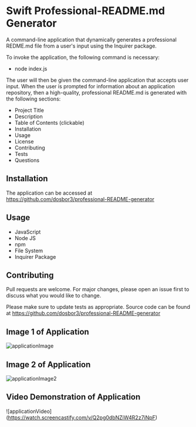 #  Swift Professional-README.md Generator
A command-line application that dynamically generates a professional REDME.md file from a user's input using the Inquirer package.  

To invoke the application, the following command is necessary:

*  node index.js

The user will then be given the command-line application that accepts user input.  When the user is prompted for information about an 
application repository, then a high-quality, professional README.md is generated with the following sections:

*  Project Title
*  Description
*  Table of Contents (clickable)
*  Installation
*  Usage
*  License
*  Contributing
*  Tests
*  Questions


## Installation

The application can be accessed at https://github.com/dosbor3/professional-README-generator  

## Usage

*  JavaScript
*  Node JS
*  npm
*  File System
*  Inquirer Package


## Contributing
Pull requests are welcome. For major changes, please open an issue first to discuss what you would like to change.

Please make sure to update tests as appropriate.  Source code can be found at https://github.com/dosbor3/professional-README-generator



## Image 1 of Application 
![applicationImage](https://user-images.githubusercontent.com/40706088/151722257-a445292a-e961-41cf-9243-081c3a5c8cc4.jpg)





## Image 2 of Application
![applicationImage2](https://user-images.githubusercontent.com/40706088/151722352-280586a1-a854-4a53-8cdc-596bd19c0aec.jpg)

## Video Demonstration of Application
![applicationVideo] (https://watch.screencastify.com/v/Q2pg0dbNZiW4R2z7iNpF) 








